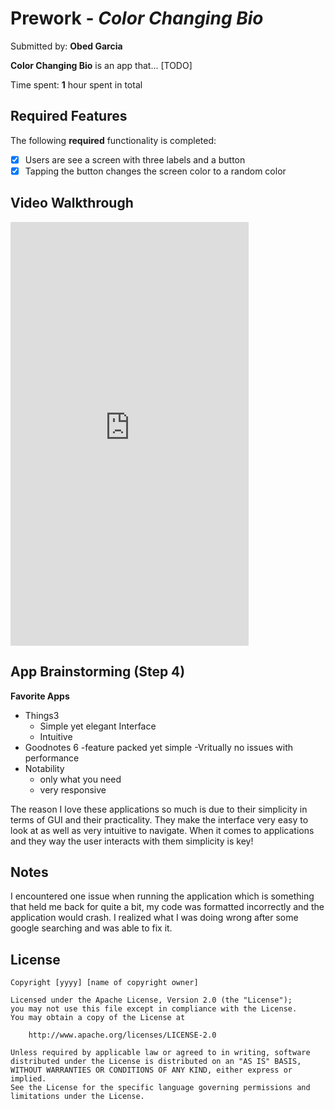 # Prework - *Color Changing Bio*

Submitted by: **Obed Garcia**

**Color Changing Bio** is an app that... [TODO] 

Time spent: **1** hour spent in total

## Required Features

The following **required** functionality is completed:

- [x] Users are see a screen with three labels and a button
- [x] Tapping the button changes the screen color to a random color
 
## Video Walkthrough
<iframe width="381" height="678" src="https://www.youtube.com/embed/PlZLSYigLBQ" title="CodePath Prework Project" frameborder="0" allow="accelerometer; autoplay; clipboard-write; encrypted-media; gyroscope; picture-in-picture; web-share" referrerpolicy="strict-origin-when-cross-origin" allowfullscreen></iframe>

## App Brainstorming (Step 4)
**Favorite Apps**
- Things3
    - Simple yet elegant Interface
    - Intuitive
- Goodnotes 6
    -feature packed yet simple
    -Vritually no issues with performance
- Notability
    - only what you need
    - very responsive

The reason I love these applications so much is due to their simplicity in terms of GUI and their practicality. They make the interface very easy to look at as well as very intuitive to navigate. When it comes to applications and they way the user interacts with them simplicity is key! 
## Notes
I encountered one issue when running the application which is something that held me back for quite a bit, my code was formatted incorrectly and the application would crash. I realized what I was doing wrong after some google searching and was able to fix it.

## License

    Copyright [yyyy] [name of copyright owner]

    Licensed under the Apache License, Version 2.0 (the "License");
    you may not use this file except in compliance with the License.
    You may obtain a copy of the License at

        http://www.apache.org/licenses/LICENSE-2.0

    Unless required by applicable law or agreed to in writing, software
    distributed under the License is distributed on an "AS IS" BASIS,
    WITHOUT WARRANTIES OR CONDITIONS OF ANY KIND, either express or implied.
    See the License for the specific language governing permissions and
    limitations under the License.
